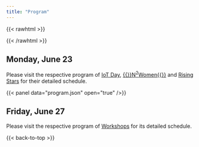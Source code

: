 ```yaml
---
title: "Program"
---
```


{{< rawhtml >}}
<div id='calendar'></div>
{{< /rawhtml >}}

## Monday, June 23

Please visit the respective program of [IoT Day](../iot_day_program/), [{{<rawhtml>}}N<sup>2</sup>Women{{</rawhtml>}}](../n2women_program/) and [Rising Stars](../rising_stars_program/) for their detailed schedule.

{{< panel data="program.json" open="true" />}}

## Friday, June 27

Please visit the respective program of [Workshops](../accepted_workshops/) for its detailed schedule.

{{< back-to-top >}}
